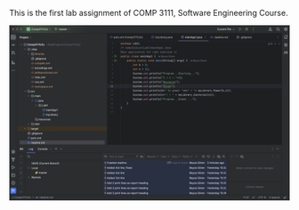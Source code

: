 This is the first lab assignment of COMP 3111, Software Engineering Course.

![](../../../../compscreenshot.png)

